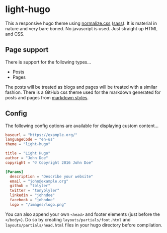 # light-hugo

This a responsive hugo theme using [normalize.css](https://github.com/necolas/normalize.css/) ([sass](https://github.com/JohnAlbin/normalize-scss)). It is material in nature and very bare boned.
No javascript is used. Just straight up HTML and CSS.

## Page support

There is support for the following types...

* Posts
* Pages

The posts will be treated as blogs and pages will be treated with a similar fashion. There is a GitHub css theme used for the markdown generated for posts and pages from [markdown styles](https://github.com/mixu/markdown-styles).

## Config
The following config options are available for displaying custom content...

```toml
baseurl = "https://example.org/"
languageCode = "en-us"
theme = "light-hugo"

title = "Light Hugo"
author = "John Doe"
copyright = "© Copyright 2016 John Doe"

[Params]
  description = "Describe your website"
  email = "john@example.org"
  github = "tblyler"
  twitter = "tonyblyler"
  linkedin = "johndoe"
  facebook = "johndoe"
  logo = "/images/logo.png"
```

You can also append your own `<head>` and footer elements (just before the `</body>`).
Do so by creating `layouts/partials/foot.html` and `layouts/partials/head.html` files in your hugo directory before compilation.
